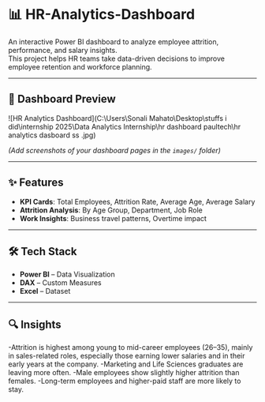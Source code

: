 # 📊 HR-Analytics-Dashboard
An interactive Power BI dashboard to analyze employee attrition, performance, and salary insights.  
This project helps HR teams take data-driven decisions to improve employee retention and workforce planning.  

---

## 📸 Dashboard Preview

![HR Analytics Dashboard](C:\Users\Sonali Mahato\Desktop\stuffs i  did\internship 2025\Data Analytics Internship\hr dashboard paultech\hr analytics dasboard ss .jpg) 

*(Add screenshots of your dashboard pages in the `images/` folder)*

---

## ✨ Features
- **KPI Cards**: Total Employees, Attrition Rate, Average Age, Average Salary  
- **Attrition Analysis**: By Age Group, Department, Job Role  
- **Work Insights**: Business travel patterns, Overtime impact

---

## 🛠️ Tech Stack
- **Power BI** – Data Visualization  
- **DAX** – Custom Measures  
- **Excel** – Dataset  

---

## 🔍 Insights
-Attrition is highest among young to mid-career employees (26–35), mainly in sales-related roles, especially those earning lower salaries and in their early years at the company.
-Marketing and Life Sciences graduates are leaving more often.
-Male employees show slightly higher attrition than females.
-Long-term employees and higher-paid staff are more likely to stay. 
